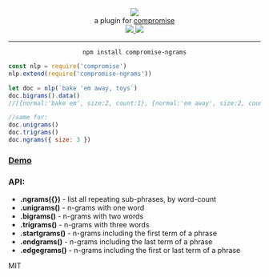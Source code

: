 <div align="center">
  <img src="https://cloud.githubusercontent.com/assets/399657/23590290/ede73772-01aa-11e7-8915-181ef21027bc.png" />

  <div>a plugin for <a href="https://github.com/spencermountain/compromise/">compromise</a></div>
  
  <!-- npm version -->
  <a href="https://npmjs.org/package/compromise-ngrams">
    <img src="https://img.shields.io/npm/v/compromise-ngrams.svg?style=flat-square" />
  </a>
  
  <!-- file size -->
  <a href="https://unpkg.com/spacetime/builds/compromise-ngrams.min.js">
    <img src="https://badge-size.herokuapp.com/spencermountain/compromise-ngrams/master/builds/compromise-ngrams.min.js" />
  </a>
   <hr/>
</div>

<div align="center">
  <code>npm install compromise-ngrams</code>
</div>

```js
const nlp = require('compromise')
nlp.extend(require('compromise-ngrams'))

let doc = nlp(`bake 'em away, toys`)
doc.bigrams().data()
//[{normal:'bake em', size:2, count:1}, {normal:'em away', size:2, count:1}, {normal:'em toys', size:2, count:1}]

//same for:
doc.unigrams()
doc.trigrams()
doc.ngrams({ size: 3 })
```

### [Demo](https://observablehq.com/@spencermountain/compromise-ngram)

### API:

- **.ngrams({})** - list all repeating sub-phrases, by word-count
- **.unigrams()** - n-grams with one word
- **.bigrams()** - n-grams with two words
- **.trigrams()** - n-grams with three words
- **.startgrams()** - n-grams including the first term of a phrase
- **.endgrams()** - n-grams including the last term of a phrase
- **.edgegrams()** - n-grams including the first or last term of a phrase

MIT
